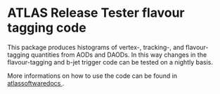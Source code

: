 
# ATLAS Release Tester flavour tagging code

This package produces histograms of vertex-, tracking-, and flavour-tagging quantities from AODs and DAODs.
In this way changes in the flavour-tagging and b-jet trigger code can be tested on a nightly basis.

More informations on how to use the code can be found in [atlassoftwaredocs ](https://atlassoftwaredocs.web.cern.ch/_staging/create-ftag-guides/guides/ftag/trigger-implementation/).

